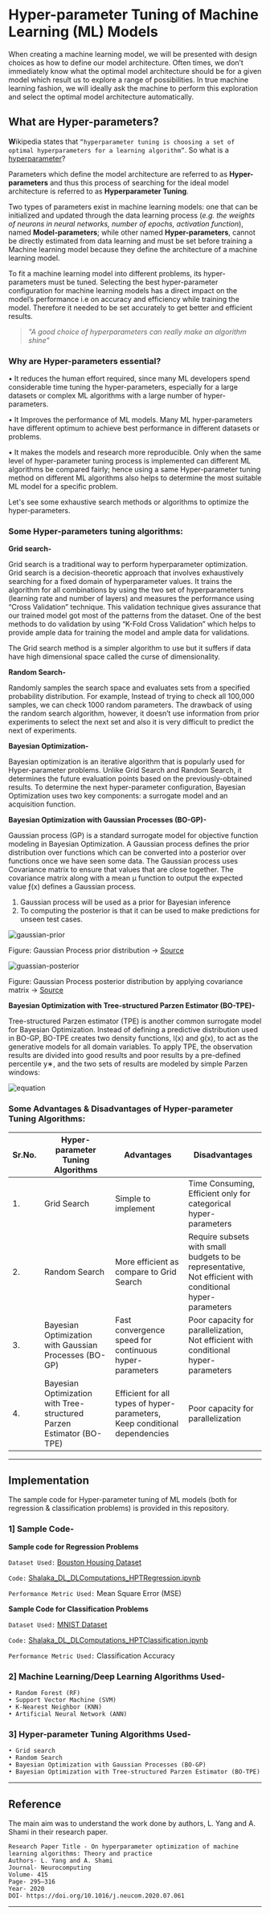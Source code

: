 # Hyper-parameter Tuning of Machine Learning (ML) Models  


When creating a machine learning model, we will be presented with design choices as how to define our model architecture. Often times, we don’t immediately know what the optimal model architecture should be for a given model which result us to explore a range of possibilities. In true machine learning fashion, we will ideally ask the machine to perform this exploration and select the optimal model architecture automatically. 

## What are Hyper-parameters?  

**W**ikipedia states that `“hyperparameter tuning is choosing a set of optimal hyperparameters for a learning algorithm”`. So what is a [hyperparameter](https://en.wikipedia.org/wiki/Hyperparameter_(machine_learning))?

Parameters which define the model architecture are referred to as **Hyper-parameters** and thus this process of searching for the ideal model architecture is referred to as **Hyperparameter Tuning**. 

Two types of parameters exist in machine learning models: one that can be initialized and updated through the data learning process (*e.g. the weights of neurons in neural networks, number of epochs, activation function*), named **Model-parameters**; while other named **Hyper-parameters**, cannot be directly estimated from data learning and must be set before training a Machine learning model because they define the architecture of a machine learning model.  



To fit a machine learning model into different problems, its hyper-parameters must be tuned. Selecting the best hyper-parameter configuration for machine learning models has a direct impact on the model’s performance i.e on accuracy and efficiency while training the model. Therefore it needed to be set accurately to get better and efficient results.

> *"A good choice of hyperparameters can really make an algorithm shine"*

### Why are Hyper-parameters essential?

•	 It reduces the human effort required, since many ML developers spend considerable time tuning the hyper-parameters, especially for a large datasets or complex ML algorithms with a large number of hyper-parameters.  

•	 It Improves the performance of ML models. Many ML hyper-parameters have different optimum to achieve best performance in different datasets or problems.

•	 It makes the models and research more reproducible. Only when the same level of hyper-parameter tuning process is implemented can different ML algorithms be compared fairly; hence using a same Hyper-parameter tuning method on different ML algorithms also helps to determine the most suitable ML model for a specific problem.

Let's see some exhaustive search methods or algorithms to optimize the hyper-parameters.

### Some Hyper-parameters tuning algorithms:

**Grid search-**

Grid search is a traditional way to perform hyperparameter optimization.  Grid search is a decision-theoretic approach that involves exhaustively searching for a fixed domain of hyperparameter values.  It trains the algorithm for all combinations by using the two set of hyperparameters (learning rate and number of layers) and measures the performance using “Cross Validation” technique. This validation technique gives assurance that our trained model got most of the patterns from the dataset. One of the best methods to do validation by using “K-Fold Cross Validation” which helps to provide ample data for training the model and ample data for validations.

The Grid search method is a simpler algorithm to use but it suffers if data have high dimensional space called the curse of dimensionality.

**Random Search-**

Randomly samples the search space and evaluates sets from a specified probability distribution. For example, Instead of trying to check all 100,000 samples, we can check 1000 random parameters. The drawback of using the random search algorithm, however, it doesn’t use information from prior experiments to select the next set and also it is very difficult to predict the next of experiments.


**Bayesian Optimization-**

Bayesian optimization is an iterative algorithm that is popularly used for Hyper-parameter problems. Unlike Grid Search and Random Search, it determines the future
evaluation points based on the previously-obtained results. To determine the next hyper-parameter configuration, Bayesian Optimization uses two key components: a surrogate model and an acquisition function.

**Bayesian Optimization with Gaussian Processes (BO-GP)-**  

Gaussian process (GP) is a standard surrogate model for objective function modeling in Bayesian Optimization. A Gaussian process defines the prior distribution over functions which can be converted into a posterior over functions once we have seen some data. The Gaussian process uses Covariance matrix to ensure that values that are close together. The covariance matrix along with a mean µ function to output the expected value ƒ(x) defines a Gaussian process.

1. Gaussian process will be used as a prior for Bayesian inference
2. To computing the posterior is that it can be used to make predictions for unseen test cases.

![gaussian-prior](https://github.com/shalakasaraogi/Contribution-program/blob/master/(t2)%20Deep%20Learning%20Computations/Shalaka_DL_DLComputation/Extras/GP-prior.png)

Figure: Gaussian Process prior distribution → [Source](http://katbailey.github.io/post/gaussian-processes-for-dummies/)

![guassian-posterior](https://github.com/shalakasaraogi/Contribution-program/blob/master/(t2)%20Deep%20Learning%20Computations/Shalaka_DL_DLComputation/Extras/GP-posteior.png)

Figure: Gaussian Process posterior distribution by applying covariance matrix → [Source](http://katbailey.github.io/post/gaussian-processes-for-dummies/)

**Bayesian Optimization with Tree-structured Parzen Estimator (BO-TPE)-**  

Tree-structured Parzen estimator (TPE) is another common surrogate model for Bayesian Optimization. Instead of defining a predictive distribution used in BO-GP, BO-TPE creates two density functions, l(x) and g(x), to act as the generative models for all domain variables. To apply TPE, the observation results are divided into good results and poor results by a pre-defined percentile y∗, and the two sets of results are modeled by simple Parzen windows:  

![equation](https://github.com/shalakasaraogi/Contribution-program/blob/master/(t2)%20Deep%20Learning%20Computations/Shalaka_DL_DLComputation/Extras/equation.png)

### Some Advantages & Disadvantages of Hyper-parameter Tuning Algorithms:

|Sr.No.| Hyper-parameter Tuning Algorithms | Advantages | Disadvantages|
|------|-----------------------------------|--------------|----------------|
|1.    | Grid Search | Simple to implement| Time Consuming,<br>Efficient only for categorical hyper-parameters |
|2.    | Random Search | More efficient as compare to Grid Search | Require subsets with small budgets to be representative,<br> Not efficient with conditional hyper-parameters |
|3.    | Bayesian Optimization with Gaussian Processes (BO-GP)  | Fast convergence speed for continuous hyper-parameters  | Poor capacity for parallelization,<br> Not efficient with conditional hyper-parameters |
|4.    | Bayesian Optimization with Tree-structured Parzen Estimator (BO-TPE)  | Efficient for all types of hyper-parameters,<br> Keep conditional dependencies | Poor capacity for parallelization |
  
 
---

## Implementation
The sample code for Hyper-parameter tuning of ML models (both for regression & classification problems) is provided in this repository. 

### 1] Sample Code-
**Sample code for Regression Problems**

`Dataset Used:` [Bouston Housing Dataset](https://www.cs.toronto.edu/~delve/data/boston/bostonDetail.html)

`Code:` [Shalaka_DL_DLComputations_HPTRegression.ipynb](https://github.com/shalakasaraogi/Contribution-program/blob/master/(t2)%20Deep%20Learning%20Computations/Shalaka_DL_DLComputation/Shalaka_DL_DLComputations_HPTRegression.ipynb)  

`Performance Metric Used:` Mean Square Error (MSE)  


**Sample Code for Classification Problems**  

`Dataset Used:` [MNIST Dataset](http://yann.lecun.com/exdb/mnist/)  

`Code:`  [Shalaka_DL_DLComputations_HPTClassification.ipynb](https://github.com/shalakasaraogi/Contribution-program/blob/master/(t2)%20Deep%20Learning%20Computations/Shalaka_DL_DLComputation/Shalaka_DL_DLComputations_HPTClassification.ipynb)  

`Performance Metric Used:` Classification Accuracy

### 2] Machine Learning/Deep Learning Algorithms Used- 
```
• Random Forest (RF)  
• Support Vector Machine (SVM)  
• K-Nearest Neighbor (KNN)  
• Artificial Neural Network (ANN) 
```

### 3] Hyper-parameter Tuning Algorithms Used-  
```
• Grid search  
• Random Search  
• Bayesian Optimization with Gaussian Processes (BO-GP)  
• Bayesian Optimization with Tree-structured Parzen Estimator (BO-TPE)  
```
---

## Reference 

The main aim was to understand the work done by authors, L. Yang and A. Shami in their research paper.

```
Research Paper Title - On hyperparameter optimization of machine learning algorithms: Theory and practice
Authors- L. Yang and A. Shami
Journal- Neurocomputing
Volume- 415
Page- 295–316
Year- 2020
DOI- https://doi.org/10.1016/j.neucom.2020.07.061
```
---
